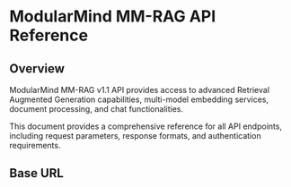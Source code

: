 # ModularMind MM-RAG API Reference

## Overview

ModularMind MM-RAG v1.1 API provides access to advanced Retrieval Augmented Generation capabilities, multi-model embedding services, document processing, and chat functionalities.

This document provides a comprehensive reference for all API endpoints, including request parameters, response formats, and authentication requirements.

## Base URL
